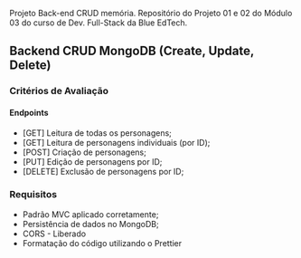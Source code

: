 Projeto Back-end CRUD memória. Repositório do Projeto 01 e 02 do Módulo 03 do curso de Dev. Full-Stack da Blue EdTech.

## Backend CRUD MongoDB (Create, Update, Delete)

### Critérios de Avaliação

#### Endpoints

- [GET] Leitura de todas os personagens;
- [GET] Leitura de personagens individuais (por ID);
- [POST] Criação de personagens;
- [PUT] Edição de personagens por ID;
- [DELETE] Exclusão de personagens por ID;

### Requisitos

- Padrão MVC aplicado corretamente;
- Persistência de dados no MongoDB;
- CORS - Liberado 
- Formatação do código utilizando o Prettier
